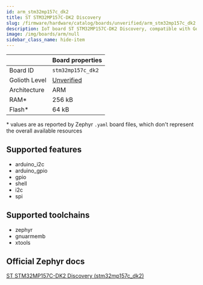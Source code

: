 ```yaml
---
id: arm_stm32mp157c_dk2
title: ST STM32MP157C-DK2 Discovery
slug: /firmware/hardware/catalog/boards/unverified/arm_stm32mp157c_dk2
description: IoT board ST STM32MP157C-DK2 Discovery, compatible with Golioth at unverified level.
image: /img/boards/arm/null
sidebar_class_name: hide-item
---
```


[//]: # (This is an auto-generated file, do not edit! Changes to it will be lost upon re-generation)



|                | Board properties     |
| -------------  | -------------------- |
| Board ID       | `stm32mp157c_dk2` |
| Golioth Level  | [Unverified](/firmware/hardware#unverified-boards) |
| Architecture   | ARM |
| RAM*           | 256 kB |
| Flash*         | 64 kB |

\* values are as reported by Zephyr `.yaml` board files, which don't represent the overall available resources



## Supported features

* arduino_i2c
* arduino_gpio
* gpio
* shell
* i2c
* spi

## Supported toolchains

* zephyr
* gnuarmemb
* xtools

## Official Zephyr docs

[ST STM32MP157C-DK2 Discovery (stm32mp157c_dk2)](https://docs.zephyrproject.org/latest/boards/arm/stm32mp157c_dk2/doc/index.html)
